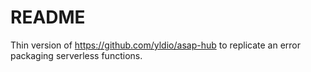 # README

Thin version of https://github.com/yldio/asap-hub to replicate an error packaging serverless functions.
